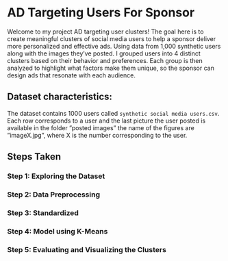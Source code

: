 # AD Targeting Users For Sponsor
Welcome to my project AD targeting user clusters! The goal here is to create meaningful clusters of social media users to help a sponsor deliver more personalized and effective ads. Using data from 1,000 synthetic users along with the images they’ve posted. I grouped users into 4 distinct clusters based on their behavior and preferences. Each group is then analyzed to highlight what factors make them unique, so the sponsor can design ads that resonate with each audience.

## Dataset characteristics:
The dataset contains 1000 users called `synthetic social media users.csv`. Each row
corresponds to a user and the last picture the user posted is available in the folder ”posted
images” the name of the figures are ”imageX.jpg”, where X is the number
corresponding to the user.

## Steps Taken
### Step 1: Exploring the Dataset

### Step 2: Data Preprocessing

### Step 3: Standardized

### Step 4: Model using K-Means

### Step 5: Evaluating and Visualizing the Clusters
